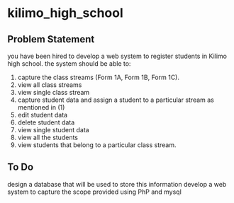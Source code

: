 # kilimo_high_school
## Problem Statement
you have been hired to develop a web system to register students in Kilimo high school. 
the system should be able to:
1. capture the class streams (Form 1A, Form 1B, Form 1C).
2. view all class streams
3. view single class stream
4. capture student data and assign a student to a particular stream as mentioned in (1)
5. edit student data
6. delete student data 
7. view single student data
8. view all the students
9. view students that belong to a particular class stream.
## To Do
design a database that will be used to store this information
develop a web system to capture the scope provided using PhP and mysql
